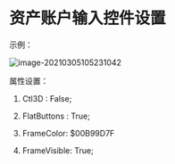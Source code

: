 # 资产账户输入控件设置

示例：

![image-20210305105231042](\typora-user-images\image-20210305105231042.png)

属性设置：

1. Ctl3D : False;

2. FlatButtons : True;

3. FrameColor: $00B99D7F

4. FrameVisible: True;

   

